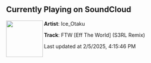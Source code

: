 ## Currently Playing on SoundCloud

[<img align="left" width="100" src="https://i1.sndcdn.com/artworks-000248322547-dq09a3-t500x500.jpg">](https://soundcloud.com/iceotaku/ftw-eff-the-world-s3rl-remix)

**Artist**: Ice_Otaku 

**Track**: FTW [Eff The World] (S3RL Remix)

Last updated at 2/5/2025, 4:15:46 PM

